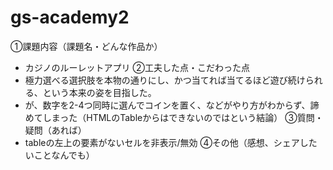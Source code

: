 # gs-academy2
①課題内容（課題名・どんな作品か）
- カジノのルーレットアプリ
②工夫した点・こだわった点
- 極力選べる選択肢を本物の通りにし、かつ当てれば当てるほど遊び続けられる、という本来の姿を目指した。
- が、数字を2-4つ同時に選んでコインを置く、などがやり方がわからず、諦めてしまった（HTMLのTableからはできないのではという結論）
③質問・疑問（あれば）
- tableの左上の要素がないセルを非表示/無効
④その他（感想、シェアしたいことなんでも）
